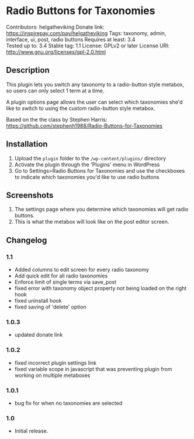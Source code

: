 # Radio Buttons for Taxonomies  
Contributors: helgatheviking
Donate link: https://inspirepay.com/pay/helgatheviking
Tags: taxonomy, admin, interface, ui, post, radio buttons
Requires at least: 3.4   
Tested up to: 3.4
Stable tag: 1.1
License: GPLv2 or later
License URI: http://www.gnu.org/licenses/gpl-2.0.html   


## Description

This plugin lets you switch any taxonomy to a radio-button style metabox, so users can only select 1 term at a time.

A plugin options page allows the user can select which taxonomies she'd like to switch to using the custom radio-button style metabox.  

Based on the the class by Stephen Harris:  
https://github.com/stephenh1988/Radio-Buttons-for-Taxonomies

## Installation

1. Upload the `plugin` folder to the `/wp-content/plugins/` directory
1. Activate the plugin through the 'Plugins' menu in WordPress
1. Go to Settings>Radio Buttons for Taxonomies and use the checkboxes to indicate which taxonomies you'd like to use radio buttons  

## Screenshots

1. The settings page where you determine which taxonomies will get radio buttons.
2. This is what the metabox will look like on the post editor screen.

## Changelog

### 1.1
* Added columns to edit screen for every radio taxonomy
* Add quick edit for all radio taxonomies
* Enforce limit of single terms via save_post
* fixed error with taxonomy object property not being loaded on the right hook
* fixed uninstall hook
* fixed saving of 'delete' option

### 1.0.3
* updated donate link

### 1.0.2 
* fixed incorrect plugin settings link
* fixed variable scope in javascript that was preventing plugin from working on multiple metaboxes

### 1.0.1 
* bug fix for when no taxonomies are selected

### 1.0
* Initial release.